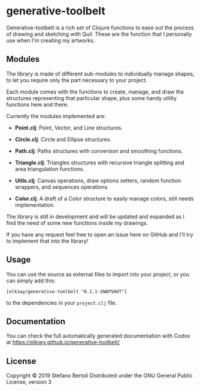 # generative-toolbelt

Generative-toolbelt is a rich set of Clojure functions to ease out the process
of drawing and sketching with Quil. These are the function that I
personally use when I'm creating my artworks.

## Modules

The library is made of different sub-modules to individually manage
shapes, to let you require only the part necessary to your project.

Each module comes with the functions to create, manage, and draw the
structures representing that particular shape, plus some handy utility
functions here and there.

Currently the modules implemented are:

* **Point.clj**: Point, Vector, and Line structures. 

* **Circle.clj**: Circle and Ellipse structures.

* **Path.clj**: Paths structures with conversion and smoothing functions.

* **Triangle.clj**: Triangles structures with recursive triangle splitting
  and area triangulation functions.

* **Utils.clj**: Canvas operations, draw options setters, random function wrappers, and
  sequences operations.

* **Color.clj**: A draft of a Color structure to easily manage colors,
  still needs implementation.

The library is still in development and will be updated and expanded
as I find the need of some new functions inside my drawings.

If you have any request feel free to open an issue here on GitHub and
I'll try to implement that into the library!


## Usage

You can use the source as external files to import into your project,
or you can simply add this:

    [elkiwy/generative-toolbelt "0.1.1-SNAPSHOT"]

to the dependencies in your `project.clj` file.

## Documentation

You can check the full automatically generated documentation with
Codox at https://elkiwy.github.io/generative-toolbelt/

## License

Copyright © 2019 Stefano Bertoli
Distributed under the GNU General Public License, version 3

